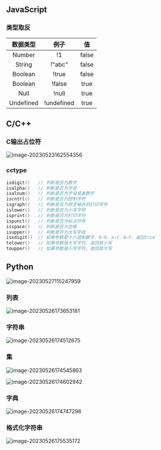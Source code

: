 ## JavaScript

### 类型取反

| 数据类型  |    例子    |  值   |
| :-------: | :--------: | :---: |
|  Number   |     !1     | false |
|  String   |   !"abc"   | false |
|  Boolean  |   !true    | false |
|  Boolean  |   !false   | true  |
|   Null    |   !null    | true  |
| Undefined | !undefined | true  |

## C/C++

### C输出占位符

![image-20230523162554356](C:\Users\LIUJY\Desktop\LeetCode\笔记.assets\image-20230523162554356.png)

### cctype

```c++
isdigit()   // 判断是否为数字
isalpha()   // 判断是否为字母
isalnum()   // 判断是否为字母或者数字
iscntrl()   // 判断是否为控制字符
isgraph()   // 判断是否为除空格外的打印字符
islower()   // 判断是否为小写字符
isprint()   // 判断是否为打印字符
ispunct()   // 判断是否为标点符号
isspace()   // 判断是否为空格
isupper()   // 判断是否为大写字母
isxdigit()  // 如果参数是十六进制数字，0~9、a~f、A~F，返回true
tolower()   // 如果参数是大写字符，返回其小写
toupper()   // 如果参数是小写字符，返回其大写
```

## Python

![image-20230527115247959](C:\Users\LIUJY\Desktop\LeetCode\笔记.assets\image-20230527115247959.png)

### 列表

![image-20230526173653181](C:\Users\LIUJY\Desktop\LeetCode\笔记.assets\image-20230526173653181.png)

### 字符串

![image-20230526174512675](C:\Users\LIUJY\Desktop\LeetCode\笔记.assets\image-20230526174512675.png)

### 集

![image-20230526174545863](C:\Users\LIUJY\Desktop\LeetCode\笔记.assets\image-20230526174545863.png)

![image-20230526174602942](C:\Users\LIUJY\Desktop\LeetCode\笔记.assets\image-20230526174602942.png)

### 字典

![image-20230526174747296](C:\Users\LIUJY\Desktop\LeetCode\笔记.assets\image-20230526174747296.png)

### 格式化字符串

![image-20230526175535172](C:\Users\LIUJY\Desktop\LeetCode\笔记.assets\image-20230526175535172.png)